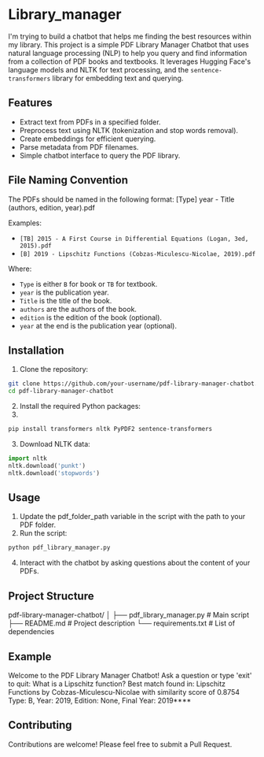 # Library_manager
I'm trying to build a chatbot that helps me finding the best resources within my library. This project is a simple PDF Library Manager Chatbot that uses natural language processing (NLP) to help you query and find information from a collection of PDF books and textbooks. It leverages Hugging Face's language models and NLTK for text processing, and the `sentence-transformers` library for embedding text and querying.

## Features

- Extract text from PDFs in a specified folder.
- Preprocess text using NLTK (tokenization and stop words removal).
- Create embeddings for efficient querying.
- Parse metadata from PDF filenames.
- Simple chatbot interface to query the PDF library.

## File Naming Convention

The PDFs should be named in the following format:
[Type] year - Title (authors, edition, year).pdf

Examples:
- `[TB] 2015 - A First Course in Differential Equations (Logan, 3ed, 2015).pdf`
- `[B] 2019 - Lipschitz Functions (Cobzas-Miculescu-Nicolae, 2019).pdf`

Where:
- `Type` is either `B` for book or `TB` for textbook.
- `year` is the publication year.
- `Title` is the title of the book.
- `authors` are the authors of the book.
- `edition` is the edition of the book (optional).
- `year` at the end is the publication year (optional).

## Installation

1. Clone the repository:

```bash
git clone https://github.com/your-username/pdf-library-manager-chatbot.git
cd pdf-library-manager-chatbot
```

2. Install the required Python packages:
3. 
```bash
pip install transformers nltk PyPDF2 sentence-transformers
```

3. Download NLTK data:

```python
import nltk
nltk.download('punkt')
nltk.download('stopwords')
```

## Usage
1. Update the pdf_folder_path variable in the script with the path to your PDF folder.
2. Run the script:
```python
python pdf_library_manager.py
```
4. Interact with the chatbot by asking questions about the content of your PDFs.


## Project Structure
pdf-library-manager-chatbot/
│
├── pdf_library_manager.py  # Main script
├── README.md               # Project description
└── requirements.txt        # List of dependencies


## Example 
Welcome to the PDF Library Manager Chatbot!
Ask a question or type 'exit' to quit: What is a Lipschitz function?
Best match found in: Lipschitz Functions by Cobzas-Miculescu-Nicolae with similarity score of 0.8754
Type: B, Year: 2019, Edition: None, Final Year: 2019****

## Contributing
Contributions are welcome! Please feel free to submit a Pull Request.
